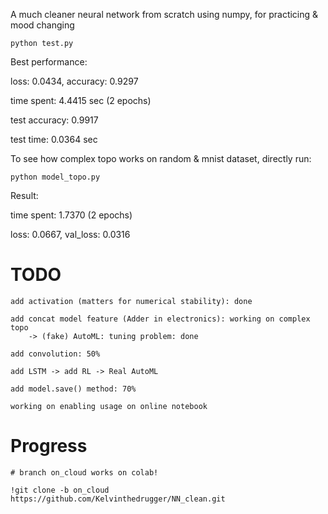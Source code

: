 A much cleaner neural network from scratch using numpy, for practicing & mood changing

    python test.py

Best performance: 

 loss: 0.0434, accuracy: 0.9297

 time spent: 4.4415 sec (2 epochs)

 test accuracy: 0.9917

 test time: 0.0364 sec


To see how complex topo works on random & mnist dataset, directly run:

    python model_topo.py

Result:

 time spent: 1.7370 (2 epochs)

 loss: 0.0667, val_loss: 0.0316


# TODO

    add activation (matters for numerical stability): done

    add concat model feature (Adder in electronics): working on complex topo
        -> (fake) AutoML: tuning problem: done

    add convolution: 50%

    add LSTM -> add RL -> Real AutoML

    add model.save() method: 70%

    working on enabling usage on online notebook


# Progress

    # branch on_cloud works on colab!

    !git clone -b on_cloud https://github.com/Kelvinthedrugger/NN_clean.git
